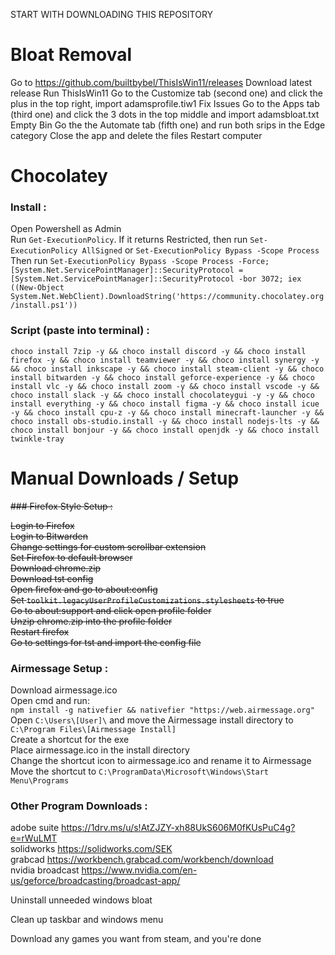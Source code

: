 START WITH DOWNLOADING THIS REPOSITORY

# Bloat Removal
Go to https://github.com/builtbybel/ThisIsWin11/releases
Download latest release
Run ThisIsWin11
Go to the Customize tab (second one) and click the plus in the top right, import adamsprofile.tiw1
Fix Issues
Go to the Apps tab (third one) and click the 3 dots in the top middle and import adamsbloat.txt
Empty Bin
Go the the Automate tab (fifth one) and run both srips in the Edge category
Close the app and delete the files
Restart computer

# Chocolatey

### Install :

Open Powershell as Admin  
Run `Get-ExecutionPolicy`. If it returns Restricted, then run `Set-ExecutionPolicy AllSigned` or `Set-ExecutionPolicy Bypass -Scope Process`  
Then run `Set-ExecutionPolicy Bypass -Scope Process -Force; [System.Net.ServicePointManager]::SecurityProtocol = [System.Net.ServicePointManager]::SecurityProtocol -bor 3072; iex ((New-Object System.Net.WebClient).DownloadString('https://community.chocolatey.org/install.ps1'))`  


### Script (paste into terminal) :

`
choco install 7zip -y && choco install discord -y && choco install firefox -y && choco install teamviewer -y && choco install synergy -y && choco install inkscape -y && choco install steam-client -y && choco install bitwarden -y && choco install geforce-experience -y && choco install vlc -y && choco install zoom -y && choco install vscode -y && choco install slack -y && choco install chocolateygui -y -y && choco install everything -y && choco install figma -y && choco install icue -y && choco install cpu-z -y && choco install minecraft-launcher -y && choco install obs-studio.install -y && choco install nodejs-lts -y && choco install bonjour -y && choco install openjdk -y && choco install twinkle-tray
`


# Manual Downloads / Setup

~~### Firefox Style Setup :~~

~~Login to Firefox  
Login to Bitwarden  
Change settings for custom scrollbar extension  
Set Firefox to default browser  
Download chrome.zip  
Download tst config  
Open firefox and go to about:config  
Set `toolkit.legacyUserProfileCustomizations.stylesheets` to true  
Go to about:support and click open profile folder  
Unzip chrome.zip into the profile folder  
Restart firefox  
Go to settings for tst and import the config file~~

### Airmessage Setup :

Download airmessage.ico  
Open cmd and run:  
`
npm install -g nativefier && nativefier "https://web.airmessage.org"
`  
Open `C:\Users\[User]\` and move the Airmessage install directory to `C:\Program Files\[Airmessage Install]`  
Create a shortcut for the exe  
Place airmessage.ico in the install directory  
Change the shortcut icon to airmessage.ico and rename it to Airmessage  
Move the shortcut to `C:\ProgramData\Microsoft\Windows\Start Menu\Programs`  


### Other Program Downloads :

adobe suite 	https://1drv.ms/u/s!AtZJZY-xh88UkS606M0fKUsPuC4g?e=rWuLMT  
solidworks	  https://solidworks.com/SEK  
grabcad	    	https://workbench.grabcad.com/workbench/download  
nvidia broadcast    https://www.nvidia.com/en-us/geforce/broadcasting/broadcast-app/  

Uninstall unneeded windows bloat  

Clean up taskbar and windows menu

Download any games you want from steam, and you're done
